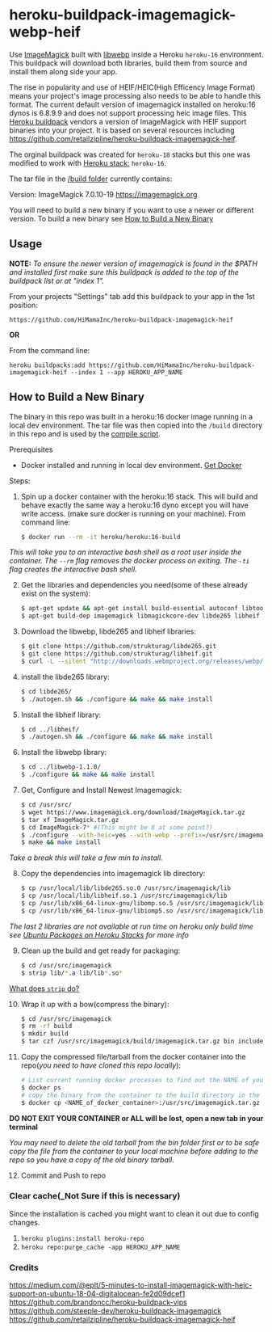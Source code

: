 heroku-buildpack-imagemagick-webp-heif
=================================

Use [ImageMagick](www.imagemagick.org) built with [libwebp](https://code.google.com/p/webp/) inside a Heroku `heroku-16` environment. This buildpack will download both libraries, build them from source and install them along side your app.

The rise in popularity and use of HEIF/HEIC(High Efficency Image Format) means your project's image processing also needs to be able to handle this format. The current default version of imagemagick installed on heroku:16 dynos is 6.8.9.9 and does not support processing heic image files. This [Heroku buildpack](http://devcenter.heroku.com/articles/buildpacks) vendors a version of ImageMagick with HEIF support binaries into your project. It is based on several resources including https://github.com/retailzipline/heroku-buildpack-imagemagick-heif.

The orginal buildpack was created for `heroku-18` stacks but this one was modified to work with [Heroku stack:](https://devcenter.heroku.com/articles/stack) `heroku-16`. 

The tar file in the [/build folder](./build) currently contains: 

Version: ImageMagick 7.0.10-19 https://imagemagick.org

You will need to build a new binary if you want to use a newer or different version. To build a new binary see [How to Build a New Binary](#how-to-build-a-new-binary)

## Usage

**NOTE:** _To ensure the newer version of imagemagick is found in the $PATH and installed first make sure this buildpack is added to the top of the buildpack list or at "index 1"._


From your projects "Settings" tab add this buildpack to your app in the 1st position:

```
https://github.com/HiMamaInc/heroku-buildpack-imagemagick-heif
```

**OR**

From the command line:

```
heroku buildpacks:add https://github.com/HiMamaInc/heroku-buildpack-imagemagick-heif --index 1 --app HEROKU_APP_NAME
```

## How to Build a New Binary

The binary in this repo was built in a heroku:16 docker image running in a local dev environment. The tar file was then copied into the `/build` directory in this repo and is used by the [compile script](./bin/compile).

Prerequisites

- Docker installed and running in local dev environment. [Get Docker](https://docs.docker.com/get-docker/)

Steps:

1. Spin up a docker container with the heroku:16 stack. This will build and behave exactly the same way a heroku:16 dyno except you will have write access. (make sure docker is running on your machine). From command line:
 
     ```bash
     $ docker run --rm -it heroku/heroku:16-build
     ```
 
_This will take you to an interactive bash shell as a root user inside the container. The `--rm` flag removes the docker process on exiting.  The `-ti` flag creates the interactive bash shell._
 
 
2. Get the libraries and dependencies you need(some of these already exist on the system):

     ```bash
     $ apt-get update && apt-get install build-essential autoconf libtool git-core
     $ apt-get build-dep imagemagick libmagickcore-dev libde265 libheif
     ```


3. Download the libwebp, libde265 and libheif libraries:

     ```bash
     $ git clone https://github.com/strukturag/libde265.git
     $ git clone https://github.com/strukturag/libheif.git
     $ curl -L --silent "http://downloads.webmproject.org/releases/webp/libwebp-1.1.0.tar.gz" | tar xz
     ```


4. install the libde265 library:

     ```bash
     $ cd libde265/
     $ ./autogen.sh && ./configure && make && make install
     ```


5. Install the libheif library:

    ```bash
    $ cd ../libheif/
    $ ./autogen.sh && ./configure && make && make install
    ```
    
6. Install the libwebp library:

    ```bash
    $ cd ../libwebp-1.1.0/
    $ ./configure && make && make install
    ```


7. Get, Configure and Install Newest Imagemagick:

    ```bash
    $ cd /usr/src/
    $ wget https://www.imagemagick.org/download/ImageMagick.tar.gz
    $ tar xf ImageMagick.tar.gz
    $ cd ImageMagick-7* #(This might be 8 at some point?)
    $ ./configure --with-heic=yes --with-webp --prefix=/usr/src/imagemagick --without-gvc
    $ make && make install
    ```

_Take a break this will take a few min to install._


8. Copy the dependencies into imagemagick lib directory:

    ```bash
    $ cp /usr/local/lib/libde265.so.0 /usr/src/imagemagick/lib
    $ cp /usr/local/lib/libheif.so.1 /usr/src/imagemagick/lib
    $ cp /usr/lib/x86_64-linux-gnu/libomp.so.5 /usr/src/imagemagick/lib
    $ cp /usr/lib/x86_64-linux-gnu/libiomp5.so /usr/src/imagemagick/lib
    ```

_The last 2 libraries are not available at run time on heroku only build time see [Ubuntu Packages on Heroku Stacks](https://devcenter.heroku.com/articles/stack-packages) for more info_


9. Clean up the build and get ready for packaging:

    ```bash
    $ cd /usr/src/imagemagick
    $ strip lib/*.a lib/lib*.so*
    ```

[What does `strip` do?](https://en.wikipedia.org/wiki/Strip_(Unix))


10. Wrap it up with a bow(compress the binary):

    ```bash
    $ cd /usr/src/imagemagick
    $ rm -rf build
    $ mkdir build
    $ tar czf /usr/src/imagemagick/build/imagemagick.tar.gz bin include lib
    ```


11. Copy the compressed file/tarball from the docker container into the repo(_you need to have cloned this repo locally_):
 
    ```bash
    # List current running docker processes to find out the NAME of your container
    $ docker ps
    # copy the binary from the container to the build directory in the repo on your local machine
    $ docker cp <NAME_of_docker_container>:/usr/src/imagemagick.tar.gz <path_to_build_folder_in_git_repo>
    ```
     

**DO NOT EXIT YOUR CONTAINER or ALL will be lost, open a new tab in your terminal**
 
_You may need to delete the old tarball from the bin folder first or to be safe copy the file from the container to your local machine before adding to the repo so you have a copy of the old binary tarball._


12. Commit and Push to repo


### Clear cache(_Not Sure if this is necessary)
Since the installation is cached you might want to clean it out due to config changes.

1. `heroku plugins:install heroku-repo`
2. `heroku repo:purge_cache -app HEROKU_APP_NAME`

### Credits
https://medium.com/@eplt/5-minutes-to-install-imagemagick-with-heic-support-on-ubuntu-18-04-digitalocean-fe2d09dcef1
https://github.com/brandoncc/heroku-buildpack-vips
https://github.com/steeple-dev/heroku-buildpack-imagemagick
https://github.com/retailzipline/heroku-buildpack-imagemagick-heif
